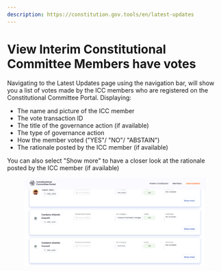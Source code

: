 ```yaml
---
description: https://constitution.gov.tools/en/latest-updates
---
```


# View Interim Constitutional Committee Members have votes

Navigating to the Latest Updates page using the navigation bar, will show you a list of votes made by the ICC members who are registered on the Constitutional Committee Portal. Displaying:

* The name and picture of the ICC member
* The vote transaction ID
* The title of the governance action (if available)
* The type of governance action
* How the member voted ("YES"/ "NO"/ "ABSTAIN")
* The rationale posted by the ICC member (if available)

You can also select "Show more" to have a closer look at the rationale posted by the ICC member (if available)



<figure><img src="../../.gitbook/assets/image (3) (1) (1).png" alt=""><figcaption></figcaption></figure>

